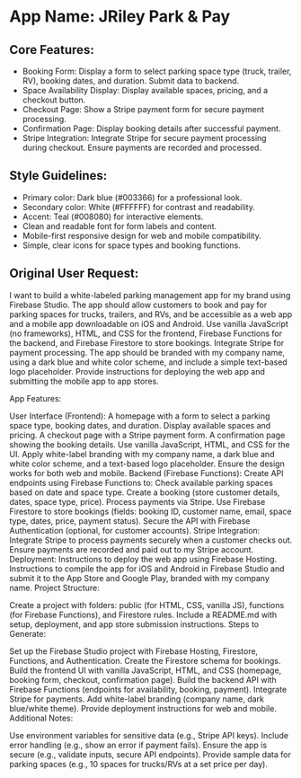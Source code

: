 # **App Name**: JRiley Park & Pay

## Core Features:

- Booking Form: Display a form to select parking space type (truck, trailer, RV), booking dates, and duration. Submit data to backend.
- Space Availability Display: Display available spaces, pricing, and a checkout button.
- Checkout Page: Show a Stripe payment form for secure payment processing.
- Confirmation Page: Display booking details after successful payment.
- Stripe Integration: Integrate Stripe for secure payment processing during checkout. Ensure payments are recorded and processed.

## Style Guidelines:

- Primary color: Dark blue (#003366) for a professional look.
- Secondary color: White (#FFFFFF) for contrast and readability.
- Accent: Teal (#008080) for interactive elements.
- Clean and readable font for form labels and content.
- Mobile-first responsive design for web and mobile compatibility.
- Simple, clear icons for space types and booking functions.

## Original User Request:
I want to build a white-labeled parking management app for my brand using Firebase Studio. The app should allow customers to book and pay for parking spaces for trucks, trailers, and RVs, and be accessible as a web app and a mobile app downloadable on iOS and Android. Use vanilla JavaScript (no frameworks), HTML, and CSS for the frontend, Firebase Functions for the backend, and Firebase Firestore to store bookings. Integrate Stripe for payment processing. The app should be branded with my company name, using a dark blue and white color scheme, and include a simple text-based logo placeholder. Provide instructions for deploying the web app and submitting the mobile app to app stores.

App Features:

User Interface (Frontend):
A homepage with a form to select a parking space type, booking dates, and duration.
Display available spaces and pricing.
A checkout page with a Stripe payment form.
A confirmation page showing the booking details.
Use vanilla JavaScript, HTML, and CSS for the UI.
Apply white-label branding with my company name, a dark blue and white color scheme, and a text-based logo placeholder.
Ensure the design works for both web and mobile.
Backend (Firebase Functions):
Create API endpoints using Firebase Functions to:
Check available parking spaces based on date and space type.
Create a booking (store customer details, dates, space type, price).
Process payments via Stripe.
Use Firebase Firestore to store bookings (fields: booking ID, customer name, email, space type, dates, price, payment status).
Secure the API with Firebase Authentication (optional, for customer accounts).
Stripe Integration:
Integrate Stripe to process payments securely when a customer checks out.
Ensure payments are recorded and paid out to my Stripe account.
Deployment:
Instructions to deploy the web app using Firebase Hosting.
Instructions to compile the app for iOS and Android in Firebase Studio and submit it to the App Store and Google Play, branded with my company name.
Project Structure:

Create a project with folders: public (for HTML, CSS, vanilla JS), functions (for Firebase Functions), and Firestore rules.
Include a README.md with setup, deployment, and app store submission instructions.
Steps to Generate:

Set up the Firebase Studio project with Firebase Hosting, Firestore, Functions, and Authentication.
Create the Firestore schema for bookings.
Build the frontend UI with vanilla JavaScript, HTML, and CSS (homepage, booking form, checkout, confirmation page).
Build the backend API with Firebase Functions (endpoints for availability, booking, payment).
Integrate Stripe for payments.
Add white-label branding (company name, dark blue/white theme).
Provide deployment instructions for web and mobile.
Additional Notes:

Use environment variables for sensitive data (e.g., Stripe API keys).
Include error handling (e.g., show an error if payment fails).
Ensure the app is secure (e.g., validate inputs, secure API endpoints).
Provide sample data for parking spaces (e.g., 10 spaces for trucks/RVs at a set price per day).
  